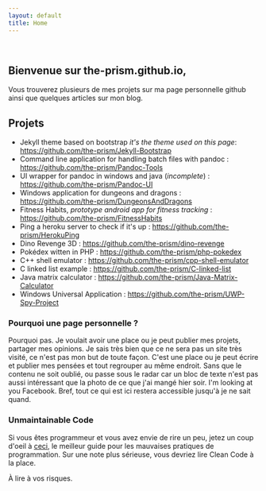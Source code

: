 ```yaml
---
layout: default
title: Home
---
```


<div class="header200px" style="background-image: url(/website/images/head.jpg);">
&nbsp;
</div>

## Bienvenue sur the-prism.github.io,

Vous trouverez plusieurs de mes projets sur ma page personnelle github ainsi que quelques articles sur mon blog.

## Projets

* Jekyll theme based on bootstrap _it's the theme used on this page_: <https://github.com/the-prism/Jekyll-Bootstrap>
* Command line application for handling batch files with pandoc : <https://github.com/the-prism/Pandoc-Tools>
* UI wrapper for pandoc in windows and java (_incomplete_) : <https://github.com/the-prism/Pandoc-UI>
* Windows application for dungeons and dragons : <https://github.com/the-prism/DungeonsAndDragons>
* Fitness Habits, _prototype android app for fitness tracking_ : <https://github.com/the-prism/FitnessHabits>
* Ping a heroku server to check if it's up : <https://github.com/the-prism/HerokuPing>
* Dino Revenge 3D : <https://github.com/the-prism/dino-revenge>
* Pokédex witten in PHP : <https://github.com/the-prism/php-pokedex>
* C++ shell emulator : <https://github.com/the-prism/cpp-shell-emulator>
* C linked list example : <https://github.com/the-prism/C-linked-list>
* Java matrix calculator : <https://github.com/the-prism/Java-Matrix-Calculator>
* Windows Universal Application : <https://github.com/the-prism/UWP-Spy-Project>

### Pourquoi une page personnelle ?
Pourquoi pas.
Je voulait avoir une place ou je peut publier mes projets, partager mes opinions.
Je sais très bien que ce ne sera pas un site très visité, ce n'est pas mon but de toute façon.
C'est une place ou je peut écrire et publier mes pensées et tout regrouper au même endroit.
Sans que le contenu ne soit oublié, ou passe sous le radar car un bloc de texte n'est pas aussi intéressant que la photo de ce que j'ai mangé hier soir.
I'm looking at you Facebook.
Bref, tout ce qui est ici restera accessible jusqu'à je ne sait quand.

### Unmaintainable Code

Si vous êtes programmeur et vous avez envie de rire un peu, jetez un coup d'oeil à [ceci](https://github.com/Droogans/unmaintainable-code), le meilleur guide pour les mauvaises pratiques de programmation.
Sur une note plus sérieuse, vous devriez lire Clean Code à la place.

À lire à vos risques.
